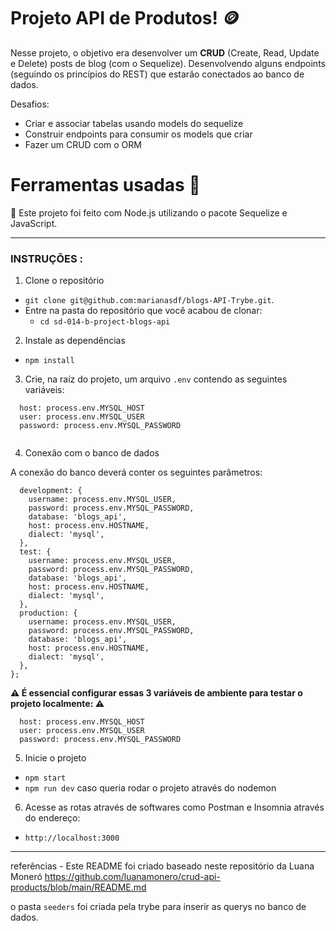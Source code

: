 
# Projeto API de Produtos! :coin:

Nesse projeto, o objetivo era desenvolver um **CRUD** (Create, Read, Update e Delete) posts de blog (com o Sequelize).  Desenvolvendo alguns endpoints (seguindo os princípios do REST) que estarão conectados ao banco de dados.


Desafios:
- Criar e associar tabelas usando models do sequelize
- Construir endpoints para consumir os models que criar
- Fazer um CRUD com o ORM



# Ferramentas usadas 🧰

 🔨 Este projeto foi feito com Node.js utilizando o pacote Sequelize e JavaScript.
 
---

### INSTRUÇÕES :

1. Clone o repositório
  * `git clone git@github.com:marianasdf/blogs-API-Trybe.git`.
  * Entre na pasta do repositório que você acabou de clonar:
    * `cd sd-014-b-project-blogs-api`

2. Instale as dependências
  * `npm install`
 
3. Crie, na raíz do projeto, um arquivo `.env` contendo as seguintes variáveis:

```
  host: process.env.MYSQL_HOST
  user: process.env.MYSQL_USER
  password: process.env.MYSQL_PASSWORD
  
```
4. Conexão com o banco de dados 

A conexão do banco deverá conter os seguintes parâmetros:

```module.exports = {
  development: {
    username: process.env.MYSQL_USER,
    password: process.env.MYSQL_PASSWORD,
    database: 'blogs_api',
    host: process.env.HOSTNAME,
    dialect: 'mysql',
  },
  test: {
    username: process.env.MYSQL_USER,
    password: process.env.MYSQL_PASSWORD,
    database: 'blogs_api',
    host: process.env.HOSTNAME,
    dialect: 'mysql',
  },
  production: {
    username: process.env.MYSQL_USER,
    password: process.env.MYSQL_PASSWORD,
    database: 'blogs_api',
    host: process.env.HOSTNAME,
    dialect: 'mysql',
  },
};
```
**:warning: É essencial configurar essas 3 variáveis de ambiente para testar o projeto localmente: :warning:**

```
  host: process.env.MYSQL_HOST
  user: process.env.MYSQL_USER
  password: process.env.MYSQL_PASSWORD
```

5. Inicie o projeto
  * `npm start `
  * `npm run dev` caso queria rodar o projeto através do nodemon
  
6. Acesse as rotas através de softwares como Postman e Insomnia através do endereço:
  * `http://localhost:3000`
---

referências - Este README foi criado baseado neste repositório da Luana Moneró https://github.com/luanamonero/crud-api-products/blob/main/README.md

o pasta `seeders` foi criada pela trybe para inserir as querys no banco de dados.